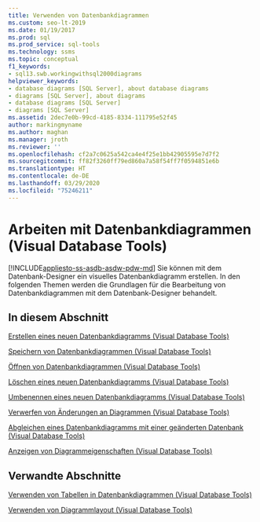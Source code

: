 ```yaml
---
title: Verwenden von Datenbankdiagrammen
ms.custom: seo-lt-2019
ms.date: 01/19/2017
ms.prod: sql
ms.prod_service: sql-tools
ms.technology: ssms
ms.topic: conceptual
f1_keywords:
- sql13.swb.workingwithsql2000diagrams
helpviewer_keywords:
- database diagrams [SQL Server], about database diagrams
- diagrams [SQL Server], about diagrams
- database diagrams [SQL Server]
- diagrams [SQL Server]
ms.assetid: 2dec7e0b-99cd-4185-8334-111795e52f45
author: markingmyname
ms.author: maghan
ms.manager: jroth
ms.reviewer: ''
ms.openlocfilehash: cf2a7c0625a542ca4e4f25e1bb42905595e7d7f2
ms.sourcegitcommit: ff82f3260ff79ed860a7a58f54ff7f0594851e6b
ms.translationtype: HT
ms.contentlocale: de-DE
ms.lasthandoff: 03/29/2020
ms.locfileid: "75246211"
---
```

# <a name="work-with-database-diagrams-visual-database-tools"></a>Arbeiten mit Datenbankdiagrammen (Visual Database Tools)
[!INCLUDE[appliesto-ss-asdb-asdw-pdw-md](../../includes/appliesto-ss-asdb-asdw-pdw-md.md)]
Sie können mit dem Datenbank-Designer ein visuelles Datenbankdiagramm erstellen. In den folgenden Themen werden die Grundlagen für die Bearbeitung von Datenbankdiagrammen mit dem Datenbank-Designer behandelt.  
  
## <a name="in-this-section"></a>In diesem Abschnitt  
[Erstellen eines neuen Datenbankdiagramms &#40;Visual Database Tools&#41;](../../ssms/visual-db-tools/create-a-new-database-diagram-visual-database-tools.md)  
  
[Speichern von Datenbankdiagrammen &#40;Visual Database Tools&#41;](../../ssms/visual-db-tools/save-database-diagrams-visual-database-tools.md)  
  
[Öffnen von Datenbankdiagrammen &#40;Visual Database Tools&#41;](../../ssms/visual-db-tools/open-database-diagrams-visual-database-tools.md)  
  
[Löschen eines neuen Datenbankdiagramms &#40;Visual Database Tools&#41;](../../ssms/visual-db-tools/delete-a-database-diagram-visual-database-tools.md)  
  
[Umbenennen eines neuen Datenbankdiagramms &#40;Visual Database Tools&#41;](../../ssms/visual-db-tools/rename-a-database-diagram-visual-database-tools.md)  
  
[Verwerfen von Änderungen an Diagrammen &#40;Visual Database Tools&#41;](../../ssms/visual-db-tools/discard-changes-made-to-diagrams-visual-database-tools.md)  
  
[Abgleichen eines Datenbankdiagramms mit einer geänderten Datenbank &#40;Visual Database Tools&#41;](../../ssms/visual-db-tools/reconcile-a-database-diagram-with-a-modified-database-visual-database-tools.md)  
  
[Anzeigen von Diagrammeigenschaften &#40;Visual Database Tools&#41;](../../ssms/visual-db-tools/show-diagram-properties-visual-database-tools.md)  
  
## <a name="related-sections"></a>Verwandte Abschnitte

[Verwenden von Tabellen in Datenbankdiagrammen &#40;Visual Database Tools&#41;](../../ssms/visual-db-tools/work-with-tables-in-database-diagram-visual-database-tools.md)  
  
[Verwenden von Diagrammlayout &#40;Visual Database Tools&#41;](../../ssms/visual-db-tools/work-with-diagram-layout-visual-database-tools.md)